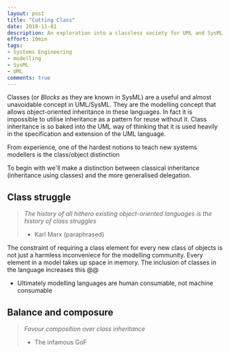 ```yaml
---
layout: post
title: "Cutting Class"
date: 2018-11-01
description: An exploration into a classless society for UML and SysML modellers.
effort: 10min
tags:
- Systems Engineering
- modelling
- SysML
- UML
comments: true
---
```


Classes (or *Blocks* as they are known in SysML) are a useful and almost unavoidable concept in UML/SysML. They are the modelling concept that allows object-oriented inheritance in these languages. In fact it is impossible to utilise inheritance as a pattern for reuse without it. Class inheritance is so baked into the UML way of thinking that it is used heavily in the specification and extension of the UML language.

From experience, one of the hardest notions to teach new systems modellers is the class/object distinction

<!-- more -->

To begin with we'll make a distinction between classical inheritance (inheritance using classes) and the more generalised delegation.

## Class struggle

> *The history of all hithero existing object-oriented languages is the history of class struggles*
> - Karl Marx (paraphrased)

The constraint of requiring a class element for every new class of objects is not just a harmless inconveniece for the modelling community. Every element in a model takes up space in memory. The inclusion of classes in the language increases this @@



 - Ultimately modelling languages are human consumable, not machine consumable

## Balance and composure

> *Favour composition over class inheritance*
> - The infamous GoF
